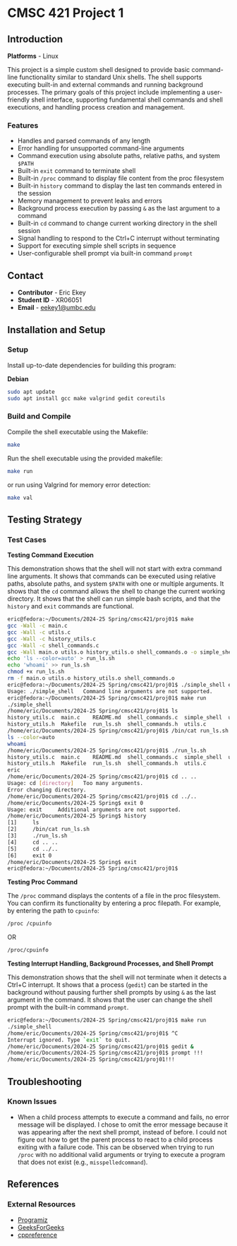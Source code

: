 # CMSC 421 Project 1

## Introduction
**Platforms** - Linux

This project is a simple custom shell designed to provide basic command-line functionality similar to standard Unix shells. The shell supports executing built-in and external commands and running background processes. The primary goals of this project include implementing a user-friendly shell interface, supporting fundamental shell commands and shell executions, and handling process creation and management.

### Features
* Handles and parsed commands of any length
* Error handling for unsupported command-line arguments
* Command execution using absolute paths, relative paths, and system `$PATH`
* Built-in `exit` command to terminate shell
* Built-in `/proc` command to display file content from the proc filesystem
* Built-in `history` command to display the last ten commands entered in the session
* Memory management to prevent leaks and errors
* Background process execution by passing `&` as the last argument to a command
* Built-in `cd` command to change current working directory in the shell session
* Signal handling to respond to the Ctrl+C interrupt without terminating
* Support for executing simple shell scripts in sequence
* User-configurable shell prompt via built-in command `prompt`

## Contact
* **Contributor** - Eric Ekey
* **Student ID** - XR06051
* **Email** - eekey1@umbc.edu

## Installation and Setup
### Setup

Install up-to-date dependencies for building this program:

**Debian**
```bash
sudo apt update
sudo apt install gcc make valgrind gedit coreutils
```

### Build and Compile
Compile the shell executable using the Makefile:
```bash
make
```
Run the shell executable using the provided makefile:
```bash
make run
```
or run using Valgrind for memory error detection:
```bash
make val
```

## Testing Strategy
### Test Cases
**Testing Command Execution**

This demonstration shows that the shell will not start with extra command line arguments. It shows that commands can be executed using relative paths, absolute paths, and system `$PATH` with one or multiple arguments. It shows that the `cd` command allows the shell to change the current working directory. It shows that the shell can run simple bash scripts, and that the `history` and `exit` commands are functional.

```bash
eric@fedora:~/Documents/2024-25 Spring/cmsc421/proj01$ make
gcc -Wall -c main.c
gcc -Wall -c utils.c
gcc -Wall -c history_utils.c
gcc -Wall -c shell_commands.c
gcc -Wall main.o utils.o history_utils.o shell_commands.o -o simple_shell
echo 'ls --color=auto' > run_ls.sh
echo 'whoami' >> run_ls.sh
chmod +x run_ls.sh
rm -f main.o utils.o history_utils.o shell_commands.o
eric@fedora:~/Documents/2024-25 Spring/cmsc421/proj01$ ./simple_shell extra_arg
Usage: ./simple_shell   Command line arguments are not supported.
eric@fedora:~/Documents/2024-25 Spring/cmsc421/proj01$ make run
./simple_shell
/home/eric/Documents/2024-25 Spring/cmsc421/proj01$ ls
history_utils.c  main.c    README.md  shell_commands.c  simple_shell  utils.h
history_utils.h  Makefile  run_ls.sh  shell_commands.h  utils.c
/home/eric/Documents/2024-25 Spring/cmsc421/proj01$ /bin/cat run_ls.sh
ls --color=auto
whoami
/home/eric/Documents/2024-25 Spring/cmsc421/proj01$ ./run_ls.sh
history_utils.c  main.c    README.md  shell_commands.c  simple_shell  utils.h
history_utils.h  Makefile  run_ls.sh  shell_commands.h  utils.c
eric
/home/eric/Documents/2024-25 Spring/cmsc421/proj01$ cd .. ..
Usage: cd [directory]   Too many arguments.
Error changing directory.
/home/eric/Documents/2024-25 Spring/cmsc421/proj01$ cd ../..
/home/eric/Documents/2024-25 Spring$ exit 0
Usage: exit     Additional arguments are not supported.
/home/eric/Documents/2024-25 Spring$ history
[1]     ls
[2]     /bin/cat run_ls.sh
[3]     ./run_ls.sh
[4]     cd .. ..
[5]     cd ../..
[6]     exit 0
/home/eric/Documents/2024-25 Spring$ exit
eric@fedora:~/Documents/2024-25 Spring/cmsc421/proj01$ 
```

**Testing Proc Command**

The `/proc` command displays the contents of a file in the proc filesystem. You can confirm its functionality by entering a proc filepath. For example, by entering the path to `cpuinfo`:
```bash
/proc /cpuinfo
```
OR
```bash
/proc/cpuinfo
```

**Testing Interrupt Handling, Background Processes, and Shell Prompt**

This demonstration shows that the shell will not terminate when it detects a Ctrl+C interrupt. It shows that a process (`gedit`) can be started in the background without pausing further shell prompts by using `&` as the last argument in the command. It shows that the user can change the shell prompt with the built-in command `prompt`.

```bash
eric@fedora:~/Documents/2024-25 Spring/cmsc421/proj01$ make run
./simple_shell
/home/eric/Documents/2024-25 Spring/cmsc421/proj01$ ^C
Interrupt ignored. Type `exit` to quit.
/home/eric/Documents/2024-25 Spring/cmsc421/proj01$ gedit &
/home/eric/Documents/2024-25 Spring/cmsc421/proj01$ prompt !!!
/home/eric/Documents/2024-25 Spring/cmsc421/proj01!!! 
```

## Troubleshooting
### Known Issues
* When a child process attempts to execute a command and fails, no error message will be displayed. I chose to omit the error message because it was appearing after the next shell prompt, instead of before. I could not figure out how to get the parent process to react to a child process exiting with a failure code. This can be observed when trying to run `/proc` with no additional valid arguments or trying to execute a program that does not exist (e.g., `misspelledcommand`).

## References
### External Resources
* [Programiz](https://www.programiz.com/)
* [GeeksForGeeks](https://www.geeksforgeeks.org/)
* [cppreference](https://en.cppreference.com/) 
